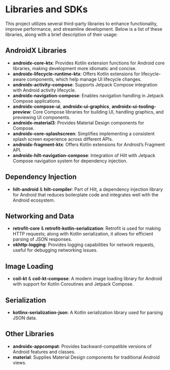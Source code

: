 # Libraries and SDKs

This project utilizes several third-party libraries to enhance functionality, improve performance, and streamline development. Below is a list of these libraries, along with a brief description of their usage:

## AndroidX Libraries

- **androidx-core-ktx**: Provides Kotlin extension functions for Android core libraries, making development more idiomatic and concise.
- **androidx-lifecycle-runtime-ktx**: Offers Kotlin extensions for lifecycle-aware components, which help manage UI lifecycle changes.
- **androidx-activity-compose**: Supports Jetpack Compose integration with Android activity lifecycle.
- **androidx-navigation-compose**: Enables navigation handling in Jetpack Compose applications.
- **androidx-compose-ui**, **androidx-ui-graphics**, **androidx-ui-tooling-preview**: Core Compose libraries for building UI, handling graphics, and previewing UI components.
- **androidx-material3**: Provides Material Design components for Compose.
- **androidx-core-splashscreen**: Simplifies implementing a consistent splash screen experience across different APIs.
- **androidx-fragment-ktx**: Offers Kotlin extensions for Android’s Fragment API.
- **androidx-hilt-navigation-compose**: Integration of Hilt with Jetpack Compose navigation system for dependency injection.

## Dependency Injection

- **hilt-android** & **hilt-compiler**: Part of Hilt, a dependency injection library for Android that reduces boilerplate code and integrates well with the Android ecosystem.

## Networking and Data

- **retrofit-core** & **retrofit-kotlin-serialization**: Retrofit is used for making HTTP requests; along with Kotlin serialization, it allows for efficient parsing of JSON responses.
- **okhttp-logging**: Provides logging capabilities for network requests, useful for debugging networking issues.

## Image Loading

- **coil-kt** & **coil-kt-compose**: A modern image loading library for Android with support for Kotlin Coroutines and Jetpack Compose.

## Serialization

- **kotlinx-serialization-json**: A Kotlin serialization library used for parsing JSON data.

## Other Libraries

- **androidx-appcompat**: Provides backward-compatible versions of Android features and classes.
- **material**: Supplies Material Design components for traditional Android views.
